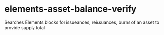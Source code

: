 # elements-asset-balance-verify
Searches Elements blocks for issueances, reissuances, burns of an asset to provide supply total
